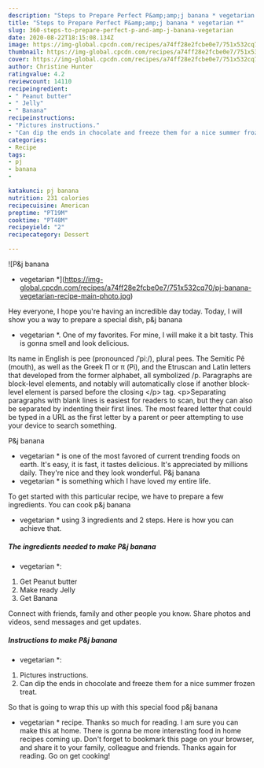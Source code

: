 ```yaml
---
description: "Steps to Prepare Perfect P&amp;amp;j banana * vegetarian *"
title: "Steps to Prepare Perfect P&amp;amp;j banana * vegetarian *"
slug: 360-steps-to-prepare-perfect-p-and-amp-j-banana-vegetarian
date: 2020-08-22T18:15:08.134Z
image: https://img-global.cpcdn.com/recipes/a74ff28e2fcbe0e7/751x532cq70/pj-banana-vegetarian-recipe-main-photo.jpg
thumbnail: https://img-global.cpcdn.com/recipes/a74ff28e2fcbe0e7/751x532cq70/pj-banana-vegetarian-recipe-main-photo.jpg
cover: https://img-global.cpcdn.com/recipes/a74ff28e2fcbe0e7/751x532cq70/pj-banana-vegetarian-recipe-main-photo.jpg
author: Christine Hunter
ratingvalue: 4.2
reviewcount: 14110
recipeingredient:
- " Peanut butter"
- " Jelly"
- " Banana"
recipeinstructions:
- "Pictures instructions."
- "Can dip the ends in chocolate and freeze them for a nice summer frozen treat."
categories:
- Recipe
tags:
- pj
- banana
- 

katakunci: pj banana  
nutrition: 231 calories
recipecuisine: American
preptime: "PT19M"
cooktime: "PT48M"
recipeyield: "2"
recipecategory: Dessert

---
```



![P&amp;j banana
* vegetarian *](https://img-global.cpcdn.com/recipes/a74ff28e2fcbe0e7/751x532cq70/pj-banana-vegetarian-recipe-main-photo.jpg)

Hey everyone, I hope you're having an incredible day today. Today, I will show you a way to prepare a special dish, p&amp;j banana
* vegetarian *. One of my favorites. For mine, I will make it a bit tasty. This is gonna smell and look delicious.

Its name in English is pee (pronounced /ˈpiː/), plural pees. The Semitic Pê (mouth), as well as the Greek Π or π (Pi), and the Etruscan and Latin letters that developed from the former alphabet, all symbolized /p. Paragraphs are block-level elements, and notably will automatically close if another block-level element is parsed before the closing &lt;/p&gt; tag. &lt;p&gt;Separating paragraphs with blank lines is easiest for readers to scan, but they can also be separated by indenting their first lines. The most feared letter that could be typed in a URL as the first letter by a parent or peer attempting to use your device to search something.

P&amp;j banana
* vegetarian * is one of the most favored of current trending foods on earth. It's easy, it is fast, it tastes delicious. It's appreciated by millions daily. They're nice and they look wonderful. P&amp;j banana
* vegetarian * is something which I have loved my entire life.


To get started with this particular recipe, we have to prepare a few ingredients. You can cook p&amp;j banana
* vegetarian * using 3 ingredients and 2 steps. Here is how you can achieve that.

<!--inarticleads1-->

##### The ingredients needed to make P&amp;j banana
* vegetarian *:

1. Get  Peanut butter
1. Make ready  Jelly
1. Get  Banana


Connect with friends, family and other people you know. Share photos and videos, send messages and get updates. 

<!--inarticleads2-->

##### Instructions to make P&amp;j banana
* vegetarian *:

1. Pictures instructions.
1. Can dip the ends in chocolate and freeze them for a nice summer frozen treat.




So that is going to wrap this up with this special food p&amp;j banana
* vegetarian * recipe. Thanks so much for reading. I am sure you can make this at home. There is gonna be more interesting food in home recipes coming up. Don't forget to bookmark this page on your browser, and share it to your family, colleague and friends. Thanks again for reading. Go on get cooking!
